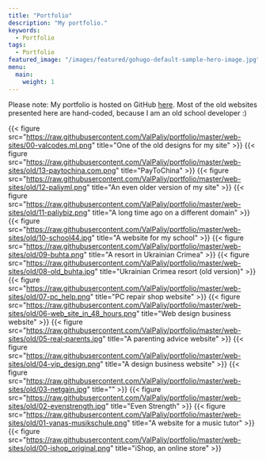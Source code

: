 ```yaml
---
title: "Portfolio"
description: "My portfolio."
keywords:
  - Portfolio
tags:
  - Portfolio
featured_image: "/images/featured/gohugo-default-sample-hero-image.jpg"
menu:
  main:
    weight: 1
---
```

Please note: My portfolio is hosted on GitHub [here](https://github.com/ValPaliy/portfolio). Most of the old websites presented here are hand-coded, because
I am an old school developer :)

{{< figure src="https://raw.githubusercontent.com/ValPaliy/portfolio/master/web-sites/00-valcodes.ml.png" title="One of the old designs for my site" >}}
{{< figure src="https://raw.githubusercontent.com/ValPaliy/portfolio/master/web-sites/old/13-paytochina.com.png" title="PayToChina" >}}
{{< figure src="https://raw.githubusercontent.com/ValPaliy/portfolio/master/web-sites/old/12-paliyml.png" title="An even older version of my site" >}}
{{< figure src="https://raw.githubusercontent.com/ValPaliy/portfolio/master/web-sites/old/11-paliybiz.png" title="A long time ago on a different domain" >}}
{{< figure src="https://raw.githubusercontent.com/ValPaliy/portfolio/master/web-sites/old/10-school44.jpg" title="A website for my school" >}}
{{< figure src="https://raw.githubusercontent.com/ValPaliy/portfolio/master/web-sites/old/09-buhta.png" title="A resort in Ukrainian Crimea" >}}
{{< figure src="https://raw.githubusercontent.com/ValPaliy/portfolio/master/web-sites/old/08-old_buhta.jpg" title="Ukrainian Crimea resort (old version)" >}}
{{< figure src="https://raw.githubusercontent.com/ValPaliy/portfolio/master/web-sites/old/07-pc_help.png" title="PC repair shop website" >}}
{{< figure src="https://raw.githubusercontent.com/ValPaliy/portfolio/master/web-sites/old/06-web_site_in_48_hours.png" title="Web design business website" >}}
{{< figure src="https://raw.githubusercontent.com/ValPaliy/portfolio/master/web-sites/old/05-real-parents.jpg" title="A parenting advice website" >}}
{{< figure src="https://raw.githubusercontent.com/ValPaliy/portfolio/master/web-sites/old/04-vip_design.png" title="A design business website" >}}
{{< figure src="https://raw.githubusercontent.com/ValPaliy/portfolio/master/web-sites/old/03-netgain.jpg" title="" >}}
{{< figure src="https://raw.githubusercontent.com/ValPaliy/portfolio/master/web-sites/old/02-evenstrength.jpg" title="Even Strength" >}}
{{< figure src="https://raw.githubusercontent.com/ValPaliy/portfolio/master/web-sites/old/01-yanas-musikschule.png" title="A website for a music tutor" >}}
{{< figure src="https://raw.githubusercontent.com/ValPaliy/portfolio/master/web-sites/old/00-ishop_original.png" title="iShop, an online store" >}}

